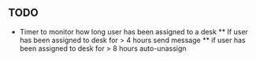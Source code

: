 ## TODO
* Timer to monitor how long user has been assigned to a desk
** If user has been assigned to desk for > 4 hours send message
** if user has been assigned to desk for > 8 hours auto-unassign
